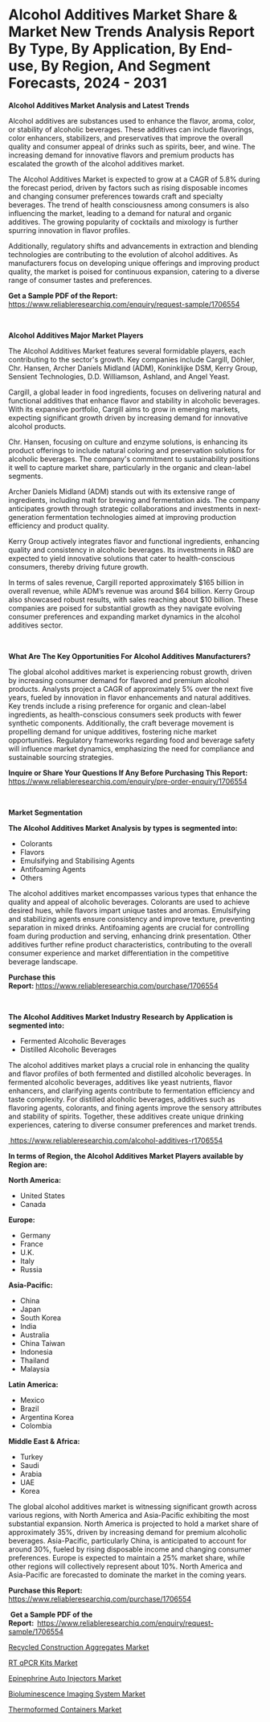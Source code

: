 <p><h1>Alcohol Additives Market Share & Market New Trends Analysis Report By Type, By Application, By End-use, By Region, And Segment Forecasts, 2024 - 2031</h1></p><p><strong>Alcohol Additives Market Analysis and Latest Trends</strong></p>
<p><p>Alcohol additives are substances used to enhance the flavor, aroma, color, or stability of alcoholic beverages. These additives can include flavorings, color enhancers, stabilizers, and preservatives that improve the overall quality and consumer appeal of drinks such as spirits, beer, and wine. The increasing demand for innovative flavors and premium products has escalated the growth of the alcohol additives market.</p><p>The Alcohol Additives Market is expected to grow at a CAGR of 5.8% during the forecast period, driven by factors such as rising disposable incomes and changing consumer preferences towards craft and specialty beverages. The trend of health consciousness among consumers is also influencing the market, leading to a demand for natural and organic additives. The growing popularity of cocktails and mixology is further spurring innovation in flavor profiles.</p><p>Additionally, regulatory shifts and advancements in extraction and blending technologies are contributing to the evolution of alcohol additives. As manufacturers focus on developing unique offerings and improving product quality, the market is poised for continuous expansion, catering to a diverse range of consumer tastes and preferences.</p></p>
<p><strong>Get a Sample PDF of the Report:&nbsp;</strong> <a href="https://www.reliableresearchiq.com/enquiry/request-sample/1706554?utm_campaign=1117&utm_medium=2&utm_source=Github&utm_content=ia&utm_term=07112024&utm_id=alcohol-additives">https://www.reliableresearchiq.com/enquiry/request-sample/1706554</a></p>
<p>&nbsp;</p>
<p><strong>Alcohol Additives Major Market Players</strong></p>
<p><p>The Alcohol Additives Market features several formidable players, each contributing to the sector's growth. Key companies include Cargill, Döhler, Chr. Hansen, Archer Daniels Midland (ADM), Koninklijke DSM, Kerry Group, Sensient Technologies, D.D. Williamson, Ashland, and Angel Yeast.</p><p>Cargill, a global leader in food ingredients, focuses on delivering natural and functional additives that enhance flavor and stability in alcoholic beverages. With its expansive portfolio, Cargill aims to grow in emerging markets, expecting significant growth driven by increasing demand for innovative alcohol products.</p><p>Chr. Hansen, focusing on culture and enzyme solutions, is enhancing its product offerings to include natural coloring and preservation solutions for alcoholic beverages. The company's commitment to sustainability positions it well to capture market share, particularly in the organic and clean-label segments.</p><p>Archer Daniels Midland (ADM) stands out with its extensive range of ingredients, including malt for brewing and fermentation aids. The company anticipates growth through strategic collaborations and investments in next-generation fermentation technologies aimed at improving production efficiency and product quality.</p><p>Kerry Group actively integrates flavor and functional ingredients, enhancing quality and consistency in alcoholic beverages. Its investments in R&D are expected to yield innovative solutions that cater to health-conscious consumers, thereby driving future growth.</p><p>In terms of sales revenue, Cargill reported approximately $165 billion in overall revenue, while ADM’s revenue was around $64 billion. Kerry Group also showcased robust results, with sales reaching about $10 billion. These companies are poised for substantial growth as they navigate evolving consumer preferences and expanding market dynamics in the alcohol additives sector.</p></p>
<p>&nbsp;</p>
<p><strong>What Are The Key Opportunities For Alcohol Additives Manufacturers?</strong></p>
<p><p>The global alcohol additives market is experiencing robust growth, driven by increasing consumer demand for flavored and premium alcohol products. Analysts project a CAGR of approximately 5% over the next five years, fueled by innovation in flavor enhancements and natural additives. Key trends include a rising preference for organic and clean-label ingredients, as health-conscious consumers seek products with fewer synthetic components. Additionally, the craft beverage movement is propelling demand for unique additives, fostering niche market opportunities. Regulatory frameworks regarding food and beverage safety will influence market dynamics, emphasizing the need for compliance and sustainable sourcing strategies.</p></p>
<p><strong>Inquire or Share Your Questions If Any Before Purchasing This Report:</strong> <a href="https://www.reliableresearchiq.com/enquiry/pre-order-enquiry/1706554?utm_campaign=1117&utm_medium=2&utm_source=Github&utm_content=ia&utm_term=07112024&utm_id=alcohol-additives">https://www.reliableresearchiq.com/enquiry/pre-order-enquiry/1706554</a></p>
<p>&nbsp;</p>
<p><strong>Market Segmentation</strong></p>
<p><strong>The Alcohol Additives Market Analysis by types is segmented into:</strong></p>
<p><ul><li>Colorants</li><li>Flavors</li><li>Emulsifying and Stabilising Agents</li><li>Antifoaming Agents</li><li>Others</li></ul></p>
<p><p>The alcohol additives market encompasses various types that enhance the quality and appeal of alcoholic beverages. Colorants are used to achieve desired hues, while flavors impart unique tastes and aromas. Emulsifying and stabilizing agents ensure consistency and improve texture, preventing separation in mixed drinks. Antifoaming agents are crucial for controlling foam during production and serving, enhancing drink presentation. Other additives further refine product characteristics, contributing to the overall consumer experience and market differentiation in the competitive beverage landscape.</p></p>
<p><strong>Purchase this Report:&nbsp;</strong><a href="https://www.reliableresearchiq.com/purchase/1706554?utm_campaign=1117&utm_medium=2&utm_source=Github&utm_content=ia&utm_term=07112024&utm_id=alcohol-additives">https://www.reliableresearchiq.com/purchase/1706554</a></p>
<p>&nbsp;</p>
<p><strong>The Alcohol Additives Market Industry Research by Application is segmented into:</strong></p>
<p><ul><li>Fermented Alcoholic Beverages</li><li>Distilled Alcoholic Beverages</li></ul></p>
<p><p>The alcohol additives market plays a crucial role in enhancing the quality and flavor profiles of both fermented and distilled alcoholic beverages. In fermented alcoholic beverages, additives like yeast nutrients, flavor enhancers, and clarifying agents contribute to fermentation efficiency and taste complexity. For distilled alcoholic beverages, additives such as flavoring agents, colorants, and fining agents improve the sensory attributes and stability of spirits. Together, these additives create unique drinking experiences, catering to diverse consumer preferences and market trends.</p></p>
<p><a href="https://www.reliableresearchiq.com/alcohol-additives-r1706554?utm_campaign=1117&utm_medium=2&utm_source=Github&utm_content=ia&utm_term=07112024&utm_id=alcohol-additives">&nbsp;https://www.reliableresearchiq.com/alcohol-additives-r1706554</a></p>
<p><strong>In terms of Region, the Alcohol Additives Market Players available by Region are:</strong></p>
<p>
    <p> <strong> North America: </strong>
        <ul>
            <li>United States</li>
            <li>Canada</li>
        </ul>
        </p> 
    <p> <strong> Europe: </strong>
        <ul>
            <li>Germany</li>
            <li>France</li>
            <li>U.K.</li>
            <li>Italy</li>
            <li>Russia</li>
        </ul>
        </p> 
    <p> <strong> Asia-Pacific: </strong>
        <ul>
            <li>China</li>
            <li>Japan</li>
            <li>South Korea</li>
            <li>India</li>
            <li>Australia</li>
            <li>China Taiwan</li>
            <li>Indonesia</li>
            <li>Thailand</li>
            <li>Malaysia</li>
        </ul>
        </p> 
    <p> <strong> Latin America: </strong>
        <ul>
            <li>Mexico</li>
            <li>Brazil</li>
            <li>Argentina Korea</li>
            <li>Colombia</li>
        </ul>
        </p> 
    <p> <strong> Middle East & Africa: </strong>
        <ul>
            <li>Turkey</li>
            <li>Saudi</li>
            <li>Arabia</li>
            <li>UAE</li>
            <li>Korea</li>
        </ul>
    </p>
    </p>
<p><p>The global alcohol additives market is witnessing significant growth across various regions, with North America and Asia-Pacific exhibiting the most substantial expansion. North America is projected to hold a market share of approximately 35%, driven by increasing demand for premium alcoholic beverages. Asia-Pacific, particularly China, is anticipated to account for around 30%, fueled by rising disposable income and changing consumer preferences. Europe is expected to maintain a 25% market share, while other regions will collectively represent about 10%. North America and Asia-Pacific are forecasted to dominate the market in the coming years.</p></p>
<p><strong>Purchase this Report: </strong><a href="https://www.reliableresearchiq.com/purchase/1706554?utm_campaign=1117&utm_medium=2&utm_source=Github&utm_content=ia&utm_term=07112024&utm_id=alcohol-additives">https://www.reliableresearchiq.com/purchase/1706554</a></p>
<p>&nbsp;<strong>Get a Sample PDF of the Report:&nbsp;&nbsp;</strong><a href="https://www.reliableresearchiq.com/enquiry/request-sample/1706554?utm_campaign=1117&utm_medium=2&utm_source=Github&utm_content=ia&utm_term=07112024&utm_id=alcohol-additives">https://www.reliableresearchiq.com/enquiry/request-sample/1706554</a></p>
<p><strong></strong></p>
<p><p><a href="https://github.com/florjvdva/Market-Research-Report-List-1/blob/main/recycled-construction-aggregates-market.md?utm_campaign=1117&utm_medium=2&utm_source=Github&utm_content=ia&utm_term=07112024&utm_id=alcohol-additives">Recycled Construction Aggregates Market</a></p><p><a href="https://issuu.com/reportprime-2/docs/rt-qpcr-kits-market-size-2030.pptx_8f7465187ddaa6?utm_campaign=1117&utm_medium=2&utm_source=Github&utm_content=ia&utm_term=07112024&utm_id=alcohol-additives">RT qPCR Kits Market</a></p><p><a href="https://issuu.com/reportprime-2/docs/epinephrine-auto-injectors-market-s_bf8cf33f6f7227?utm_campaign=1117&utm_medium=2&utm_source=Github&utm_content=ia&utm_term=07112024&utm_id=alcohol-additives">Epinephrine Auto Injectors Market</a></p><p><a href="https://issuu.com/reportprime-2/docs/bioluminescence-imaging-system-mark_091f0d61aff47c?utm_campaign=1117&utm_medium=2&utm_source=Github&utm_content=ia&utm_term=07112024&utm_id=alcohol-additives">Bioluminescence Imaging System Market</a></p><p><a href="https://github.com/LoretaDushku585/Market-Research-Report-List-1/blob/main/thermoformed-containers-market.md?utm_campaign=1117&utm_medium=2&utm_source=Github&utm_content=ia&utm_term=07112024&utm_id=alcohol-additives">Thermoformed Containers Market</a></p></p>